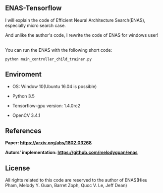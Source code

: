 ## ENAS-Tensorflow

I will explain the code of Efficient Neural Architecture Search(ENAS), especially micro search case.

And unlike the author's code, I rewrite the code of ENAS  for windows user!

<br/>You can run the ENAS with the following short code:
```
python main_controller_child_trainer.py
```

## Enviroment
- OS: Window 10(Ubuntu 16.04 is possible)

- Python 3.5

- Tensorflow-gpu version:  1.4.0rc2 

- OpenCV 3.4.1


## References
**Paper: https://arxiv.org/abs/1802.03268**

**Autors' implementation: https://github.com/melodyguan/enas**

## License
All rights related to this code are reserved to the author of ENAS(Hieu Pham, Melody Y. Guan, Barret Zoph, Quoc V. Le, Jeff Dean)
